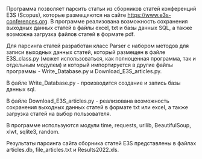 Программа позволяет парсить статьи из сборников статей конференций E3S (Scopus), которые размещяются на сайте  https://www.e3s-conferences.org.
В программе реализована возможность сохранения выходных данных статей в файлы excel, txt и базы данных SQL, а также возможна загрузка файлов статей в формате pdf.

Для парсинга статей разработан класс Parser с набором методов для записи выходных данных статей, который размещен в файле E3S_class.py (может использоваться, как полноценная программа, так и отдельным модулем) и который импортируется в другие файлы программы - Write_Database.py и Download_E3S_articles.py. 

В файле Write_Database.py - производится создание и запись базы данных sql.

В файле Download_E3S_articles.py - реализована возможность сохранения выходных данных статей в формате txt или excel, а также загрузка статей на выбор пользователя.

В программе используются модули time, requests, urllib, BeautifulSoup, xlwt, sqlite3, random.

Результаты парсинга сайта сборника статей E3S представлены в файлах articles.db, file_articles.txt и Results2022.xls.
